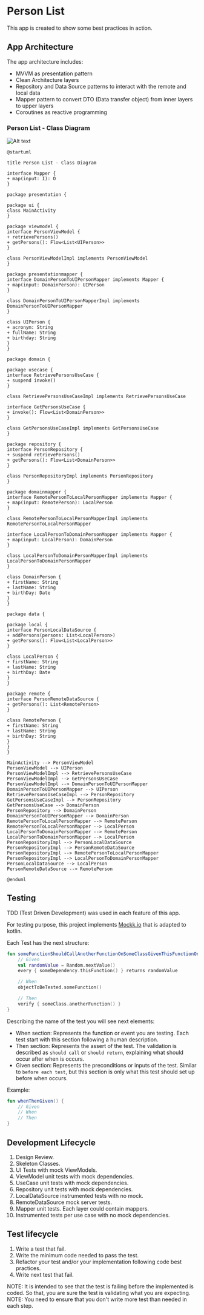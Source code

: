 # Person List

This app is created to show some best practices in action.

## App Architecture

The app architecture includes:
- MVVM as presentation pattern
- Clean Architecture layers
- Repository and Data Source patterns to interact with the remote and local data
- Mapper pattern to convert DTO (Data transfer object) from inner layers to upper layers
- Coroutines as reactive programming

### Person List - Class Diagram

![Alt text](./uml/person_list_class_diagram.svg)

```text
@startuml

title Person List - Class Diagram

interface Mapper {
+ map(input: I): O
}

package presentation {

package ui {
class MainActivity
}

package viewmodel {
interface PersonViewModel {
+ retrievePersons()
+ getPersons(): Flow<List<UIPerson>>
}

class PersonViewModelImpl implements PersonViewModel
}

package presentationmapper {
interface DomainPersonToUIPersonMapper implements Mapper {
+ map(input: DomainPerson): UIPerson
}

class DomainPersonToUIPersonMapperImpl implements DomainPersonToUIPersonMapper
}

class UIPerson {
+ acronym: String
+ fullName: String
+ birthday: String
}
}

package domain {

package usecase {
interface RetrievePersonsUseCase {
+ suspend invoke()
}

class RetrievePersonsUseCaseImpl implements RetrievePersonsUseCase

interface GetPersonsUseCase {
+ invoke(): Flow<List<DomainPerson>>
}

class GetPersonsUseCaseImpl implements GetPersonsUseCase
}

package repository {
interface PersonRepository {
+ suspend retrievePersons()
+ getPersons(): Flow<List<DomainPerson>>
}

class PersonRepositoryImpl implements PersonRepository
}

package domainmapper {
interface RemotePersonToLocalPersonMapper implements Mapper {
+ map(input: RemotePerson): LocalPerson
}

class RemotePersonToLocalPersonMapperImpl implements RemotePersonToLocalPersonMapper

interface LocalPersonToDomainPersonMapper implements Mapper {
+ map(input: LocalPerson): DomainPerson
}

class LocalPersonToDomainPersonMapperImpl implements LocalPersonToDomainPersonMapper
}

class DomainPerson {
+ firstName: String
+ lastName: String
+ birthDay: Date
}
}

package data {

package local {
interface PersonLocalDataSource {
+ addPersons(persons: List<LocalPerson>)
+ getPersons(): Flow<List<LocalPerson>>
}

class LocalPerson {
+ firstName: String
+ lastName: String
+ birthDay: Date
}
}

package remote {
interface PersonRemoteDataSource {
+ getPersons(): List<RemotePerson>
}

class RemotePerson {
+ firstName: String
+ lastName: String
+ birthDay: String
}
}
}

MainActivity --> PersonViewModel
PersonViewModel --> UIPerson
PersonViewModelImpl --> RetrievePersonsUseCase
PersonViewModelImpl --> GetPersonsUseCase
PersonViewModelImpl --> DomainPersonToUIPersonMapper
DomainPersonToUIPersonMapper --> UIPerson
RetrievePersonsUseCaseImpl --> PersonRepository
GetPersonsUseCaseImpl --> PersonRepository
GetPersonsUseCase --> DomainPerson
PersonRepository --> DomainPerson
DomainPersonToUIPersonMapper --> DomainPerson
RemotePersonToLocalPersonMapper --> RemotePerson
RemotePersonToLocalPersonMapper --> LocalPerson
LocalPersonToDomainPersonMapper --> RemotePerson
LocalPersonToDomainPersonMapper --> LocalPerson
PersonRepositoryImpl --> PersonLocalDataSource
PersonRepositoryImpl --> PersonRemoteDataSource
PersonRepositoryImpl --> RemotePersonToLocalPersonMapper
PersonRepositoryImpl --> LocalPersonToDomainPersonMapper
PersonLocalDataSource --> LocalPerson
PersonRemoteDataSource --> RemotePerson

@enduml
```

## Testing

TDD (Test Driven Development) was used in each feature of this app.

For testing purpose, this project implements [Mockk.io](https://mockk.io/) that is adapted to kotlin.

Each Test has the next structure:
```kotlin
fun someFunctionShouldCallAnotherFunctionOnSomeClassGivenThisFunctionOnSomeDependencyObjectReturnsRandomValue() {
    // Given
    val randomValue = Random.nextValue()
    every { someDependency.thisFunction() } returns randomValue

    // When
    objectToBeTested.someFunction()

    // Then
    verify { someClass.anotherFunction() }
}
```

Describing the name of the test you will see next elements:
- When section: Represents the function or event you are testing. Each test start with this section following a human description.
- Then section: Represents the assert of the test. The validation is described as `should call` or `should return`, explaining what should occur after when is occurs.
- Given section: Represents the preconditions or inputs of the test. Similar to `before each test`, but this section is only what this test should set up before when occurs.

Example:
```kotlin
fun whenThenGiven() {
    // Given
    // When
    // Then
}
```

## Development Lifecycle

1. Design Review.
2. Skeleton Classes.
3. UI Tests with mock ViewModels.
4. ViewModel unit tests with mock dependencies.
5. UseCase unit tests with mock dependencies.
6. Repository unit tests with mock dependencies.
7. LocalDataSource instrumented tests with no mock.
8. RemoteDataSource mock server tests.
9. Mapper unit tests. Each layer could contain mappers.
10. Instrumented tests per use case with no mock dependencies.

## Test lifecycle

1. Write a test that fail.
2. Write the minimum code needed to pass the test.
3. Refactor your test and/or your implementation following code best practices.
4. Write next test that fail.
 
NOTE: It is intended to see that the test is failing before the implemented is coded. So that, you
are sure the test is validating what you are expecting.
NOTE: You need to ensure that you don't write more test than needed in each step.